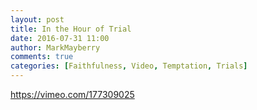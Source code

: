 ```yaml
---
layout: post
title: In the Hour of Trial
date: 2016-07-31 11:00
author: MarkMayberry
comments: true
categories: [Faithfulness, Video, Temptation, Trials]
---
```

https://vimeo.com/177309025

